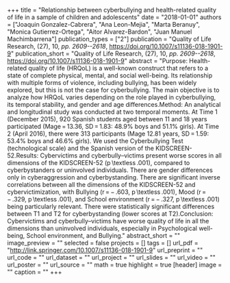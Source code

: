 +++
title = "Relationship between cyberbullying and health-related quality of life in a sample of children and adolescents"
date = "2018-01-01"
authors = ["Joaquin Gonzalez-Cabrera", "Ana Leon-Mejia", "Marta Beranuy", "Monica Gutierrez-Ortega", "Aitor Alvarez-Bardon", "Juan Manuel Machimbarrena"]
publication_types = ["2"]
publication = "Quality of Life Research, (27), 10, _pp. 2609--2618_, https://doi.org/10.1007/s11136-018-1901-9"
publication_short = "Quality of Life Research, (27), 10, _pp. 2609--2618_, https://doi.org/10.1007/s11136-018-1901-9"
abstract = "Purpose: Health-related quality of life (HRQoL) is a well-known construct that refers to a state of complete physical, mental, and social well-being. Its relationship with multiple forms of violence, including bullying, has been widely explored, but this is not the case for cyberbullying. The main objective is to analyze how HRQoL varies depending on the role played in cyberbullying, its temporal stability, and gender and age differences.Method: An analytical and longitudinal study was conducted at two temporal moments. At Time 1 (December 2015), 920 Spanish students aged between 11 and 18 years participated (Mage = 13.36, SD = 1.83: 48.9% boys and 51.1% girls). At Time 2 (April 2016), there were 313 participants (Mage 12.81 years, SD = 1.59: 53.4% boys and 46.6% girls). We used the Cyberbullying Test (technological scale) and the Spanish version of the KIDSCREEN-52.Results: Cybervictims and cyberbully–victims present worse scores in all dimensions of the KIDSCREEN-52 (p \textless .001), compared to cyberbystanders or uninvolved individuals. There are gender differences only in cyberaggression and cyberbystanding. There are significant inverse correlations between all the dimensions of the KIDSCREEN-52 and cybervictimization, with Bullying (r = − .603, p \textless .001), Mood (r = − .329, p \textless .001), and School environment (r = − .327, p \textless .001) being particularly relevant. There were statistically significant differences between T1 and T2 for cyberbystanding (lower scores at T2).Conclusion: Cybervictims and cyberbully–victims have worse quality of life in all the dimensions than uninvolved individuals, especially in Psychological well-being, School environment, and Bullying."
abstract_short = ""
image_preview = ""
selected = false
projects = []
tags = []
url_pdf = "http://link.springer.com/10.1007/s11136-018-1901-9"
url_preprint = ""
url_code = ""
url_dataset = ""
url_project = ""
url_slides = ""
url_video = ""
url_poster = ""
url_source = ""
math = true
highlight = true
[header]
image = ""
caption = ""
+++
